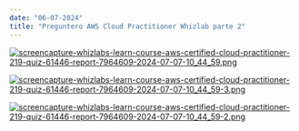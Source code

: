 ```yaml
---
date: "06-07-2024"
title: "Preguntero AWS Cloud Practitioner Whizlab parte 2"
---
```

<a href="/blog/images/screencapture-whizlabs-learn-course-aws-certified-cloud-practitioner-219-quiz-61446-report-7964609-2024-07-07-10_44_59.png" target="_blank"><img src="/blog/images/screencapture-whizlabs-learn-course-aws-certified-cloud-practitioner-219-quiz-61446-report-7964609-2024-07-07-10_44_59.png" alt="screencapture-whizlabs-learn-course-aws-certified-cloud-practitioner-219-quiz-61446-report-7964609-2024-07-07-10_44_59.png" /></a>

<a href="/blog/images/screencapture-whizlabs-learn-course-aws-certified-cloud-practitioner-219-quiz-61446-report-7964609-2024-07-07-10_44_59-3.png" target="_blank"><img src="/blog/images/screencapture-whizlabs-learn-course-aws-certified-cloud-practitioner-219-quiz-61446-report-7964609-2024-07-07-10_44_59-3.png" alt="screencapture-whizlabs-learn-course-aws-certified-cloud-practitioner-219-quiz-61446-report-7964609-2024-07-07-10_44_59-3.png" /></a>

<a href="/blog/images/screencapture-whizlabs-learn-course-aws-certified-cloud-practitioner-219-quiz-61446-report-7964609-2024-07-07-10_44_59-2.png" target="_blank"><img src="/blog/images/screencapture-whizlabs-learn-course-aws-certified-cloud-practitioner-219-quiz-61446-report-7964609-2024-07-07-10_44_59-2.png" alt="screencapture-whizlabs-learn-course-aws-certified-cloud-practitioner-219-quiz-61446-report-7964609-2024-07-07-10_44_59-2.png" /></a>
